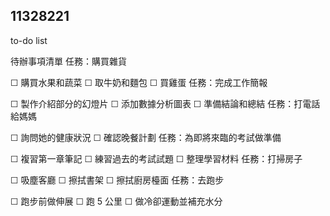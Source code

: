 ## 11328221
to-do list

待辦事項清單
任務：購買雜貨

☐ 購買水果和蔬菜
☐ 取牛奶和麵包
☐ 買雞蛋
任務：完成工作簡報

☐ 製作介紹部分的幻燈片
☐ 添加數據分析圖表
☐ 準備結論和總結
任務：打電話給媽媽

☐ 詢問她的健康狀況
☐ 確認晚餐計劃
任務：為即將來臨的考試做準備

☐ 複習第一章筆記
☐ 練習過去的考試試題
☐ 整理學習材料
任務：打掃房子

☐ 吸塵客廳
☐ 擦拭書架
☐ 擦拭廚房檯面
任務：去跑步

☐ 跑步前做伸展
☐ 跑 5 公里
☐ 做冷卻運動並補充水分
